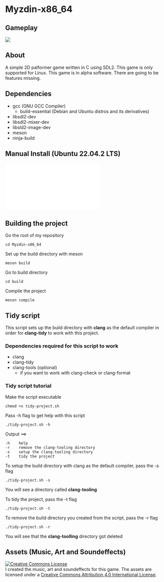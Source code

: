 # Myzdin-x86_64

## Gameplay
![](image/Myzdin_progress.webp)

## About
A simple 2D palformer game written in C using SDL2. This game is only supported for Linux. This game is in alpha software. There are going to be features missing.

## Dependencies
* gcc (GNU GCC Compiler)
	* build-essential (Debian and Ubuntu distros and its derivatives)
* libsdl2-dev
* libsdl2-mixer-dev
* libsld2-image-dev
* meson
* ninja-build

## Manual Install (Ubuntu 22.04.2 LTS)
![manual_install_sdl2](./manual_install_sdl2.md)

## Building the project
Go the root of my repository
```
cd Myzdin-x86_64
```

Set up the build directory with meson
```
meson build
```

Go to build directory
```
cd build
```

Compile the project
```
meson compile
```

## Tidy script
This script sets up the build directory with **clang** as the default compiler in order for **clang-tidy** to work with this project.

### Dependencies required for this script to work
* clang
* clang-tidy
* clang-tools (optional)
	* if you want to work with clang-check or clang-format

### Tidy script tutorial

Make the script executable
```
chmod +x tidy-project.sh
```

Pass -h flag to get help with this script
```
./tidy-project.sh -h
```

Output ==>
```
-h    help
-r    remove the clang-tooling directory
-s    setup the clang-tooling directory
-t    tidy the project
```

To setup the build directory with clang as the default compiler, pass the -s flag
```
./tidy-project.sh -s
```

You will see a directory called **clang-tooling**

To tidy the project, pass the -t flag
```
./tidy-project.sh -t
```

To remove the build directory you created from the script, pass the -r flag
```
./tidy-project.sh -r
```

You will see that the **clang-toolling** directory got deleted

## Assets (Music, Art and Soundeffects)
<a rel="license" href="http://creativecommons.org/licenses/by/4.0/"><img alt="Creative Commons License" style="border-width:0" src="https://i.creativecommons.org/l/by/4.0/88x31.png" /></a><br />I created the music, art and soundeffects for this game. The assets are licensed under a <a rel="license" href="http://creativecommons.org/licenses/by/4.0/">Creative Commons Attribution 4.0 International License</a>.
